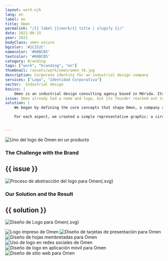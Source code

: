```yaml
---
layout: work.njk 
lang: en
label: en
title: Omen
permalink: "/{{ label }}/work/{{ title | slugify }}/"
date: 2021-06-15
year: 2021
bodyClass: omen oscuro
bgcolor: '#1C252C'
namecolor: '#00BCB5'
textcolor: '#00BCB5'
category: Branding
tags: ["work", "branding", "en"]
thumbnail: /assets/work/omen/omen_tb.jpg
description: Corporate identity for an industrial design company
services: ["Logo", "Identidad Corporativa"]
sector:  Industrial design
basics: |
    Omen is an industrial design consulting agency based in Mérida. Its approach is directly inspired by its name: an omen is a phenomenon that foretells an event or change about to happen. Omen represents a way of seeing the world—an ongoing questioning of why things around us exist, how they function, and how they were conceived. The company pays close attention to the present context to design innovative products that provide solutions for the immediate future.
issue: Omen already had a name and logo, but its founder reached out to us to develop a proposal that would visually represent the concept behind the brand’s vision—a vision that aligns with both the company’s name and its user-centered design approach.
solution: |
    We began by defining the core concepts that shape Omen, a company specializing in designing products that adapt to users’ contexts to provide solutions, making life easier and more practical. We identified three key aspects: 1) The user for whom the product is designed. 2) The world in which the product must integrate. 3) The direction of design to ensure proper interaction between the user, the product, and its environment.

    For each aspect, we created a simple representative graphic: a circle for the world, an arrow for direction, and an avatar for the user. These elements were combined into a single abstract symbol with a modern and minimalist style. Finally, we developed a corporate identity that aligns seamlessly with the logo and Omen’s design philosophy.


---
```


![Uno del logo de Omen en un producto](/assets/work/omen/omen_producto.jpg)

<div class="column__2">
    <div class="col__left">
        <h3>The Challenge with the Brand</h3>
    </div>
    <div class="col__right">
        <h2>{{ issue }}</h2>
    </div>
</div>

![Proceso de abstracción del logo para Omen](/assets/work/omen/omen_logo_proceso.svg){.svg}

<div class="column__2 work__column__2">
    <div class="col__left">
        <h3>Our Solution and the Result</h3>
    </div>
    <div class="col__right">
        <h2>{{ solution }}</h2>
    </div>
</div>

![Diseño de Logo para Omen](/assets/work/omen/omen_logo.svg){.svg}

![Logo impreso de Omen](/assets/work/omen/omen_imagotipo.jpg)
![Diseño de tarjetas de presentación para Omen](/assets/work/omen/omen_tarjetas.jpg)
![Diseño de hojas membretadas para Omen](/assets/work/omen/omen_membretes.jpg)
![Uso de logo en redes sociales de Omen](/assets/work/omen/omen_cuentas_redes.jpg)
![Diseño de logo en aplicación móvil para Omen](/assets/work/omen/omen_app.jpg)
![Diseño de sitio web para Omen](/assets/work/omen/omen_web.jpg)